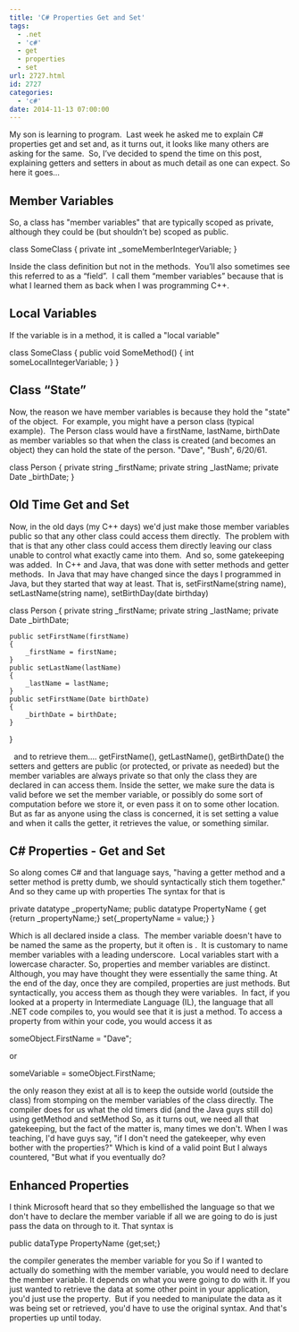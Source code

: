 ```yaml
---
title: 'C# Properties Get and Set'
tags:
  - .net
  - 'c#'
  - get
  - properties
  - set
url: 2727.html
id: 2727
categories:
  - 'c#'
date: 2014-11-13 07:00:00
---
```


My son is learning to program.  Last week he asked me to explain C# properties get and set and, as it turns out, it looks like many others are asking for the same.  So, I’ve decided to spend the time on this post, explaining getters and setters in about as much detail as one can expect. So here it goes…

Member Variables
----------------

So, a class has "member variables" that are typically scoped as private, although they could be (but shouldn’t be) scoped as public.

class SomeClass
{
    private int _someMemberIntegerVariable;
}

Inside the class definition but not in the methods.  You’ll also sometimes see this referred to as a “field”.  I call them “member variables” because that is what I learned them as back when I was programming C++.

Local Variables
---------------

If the variable is in a method, it is called a "local variable"

class SomeClass
{
    public void SomeMethod()
    {
        int someLocalIntegerVariable;
    }
}

Class “State”
-------------

Now, the reason we have member variables is because they hold the "state" of the object.  For example, you might have a person class (typical example).  The Person class would have a firstName, lastName, birthDate as member variables so that when the class is created (and becomes an object) they can hold the state of the person. "Dave", "Bush", 6/20/61.

class Person
{
    private string _firstName;
    private string _lastName;
    private Date _birthDate;
}

Old Time Get and Set
--------------------

Now, in the old days (my C++ days) we'd just make those member variables public so that any other class could access them directly.  The problem with that is that any other class could access them directly leaving our class unable to control what exactly came into them.  And so, some gatekeeping was added.  In C++ and Java, that was done with setter methods and getter methods.  In Java that may have changed since the days I programmed in Java, but they started that way at least. That is, setFirstName(string name), setLastName(string name), setBirthDay(date birthday)

class Person
{
    private string _firstName;
    private string _lastName;
    private Date _birthDate;

    public setFirstName(firstName)
    {
        _firstName = firstName;
    }
    public setLastName(lastName)
    {
        _lastName = lastName;
    }
    public setFirstName(Date birthDate)
    {
        _birthDate = birthDate;
    }
}

  and to retrieve them.... getFirstName(), getLastName(), getBirthDate() the setters and getters are public (or protected, or private as needed) but the member variables are always private so that only the class they are declared in can access them. Inside the setter, we make sure the data is valid before we set the member variable, or possibly do some sort of computation before we store it, or even pass it on to some other location. But as far as anyone using the class is concerned, it is set setting a value and when it calls the getter, it retrieves the value, or something similar.

C# Properties - Get and Set
---------------------------

So along comes C# and that language says, "having a getter method and a setter method is pretty dumb, we should syntactically stich them together." And so they came up with properties The syntax for that is

private datatype _propertyName;
public datatype PropertyName
{
    get {return _propertyName;}
    set{_propertyName = value;}
}

Which is all declared inside a class.  The member variable doesn't have to be named the same as the property, but it often is .  It is customary to name member variables with a leading underscore.  Local variables start with a lowercase character. So, properties and member variables are distinct. Although, you may have thought they were essentially the same thing. At the end of the day, once they are compiled, properties are just methods. But syntactically, you access them as though they were variables.  In fact, if you looked at a property in Intermediate Language (IL), the language that all .NET code compiles to, you would see that it is just a method. To access a property from within your code, you would access it as

someObject.FirstName = "Dave";

or

someVariable = someObject.FirstName;

the only reason they exist at all is to keep the outside world (outside the class) from stomping on the member variables of the class directly. The compiler does for us what the old timers did (and the Java guys still do) using getMethod and setMethod So, as it turns out, we need all that gatekeeping, but the fact of the matter is, many times we don't. When I was teaching, I'd have guys say, "if I don't need the gatekeeper, why even bother with the properties?" Which is kind of a valid point But I always countered, "But what if you eventually do?

Enhanced Properties
-------------------

I think Microsoft heard that so they embellished the language so that we don't have to declare the member variable if all we are going to do is just pass the data on through to it. That syntax is

public dataType PropertyName {get;set;}

the compiler generates the member variable for you So if I wanted to actually do something with the member variable, you would need to declare the member variable. It depends on what you were going to do with it. If you just wanted to retrieve the data at some other point in your application, you'd just use the property.  But if you needed to manipulate the data as it was being set or retrieved, you'd have to use the original syntax. And that's properties up until today.
